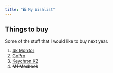 ```yaml
---
title: "🛍 My Wishlist"
---
```


## Things to buy

Some of the stuff that I would like to buy next year.

1. [4k Monitor](https://www.amazon.in/BenQ-31-5-80-01-Gaming-Monitor/dp/B07BBRLTRH/)
2. [GoPro](https://www.amazon.in/GoPro-Black-CHDHX-801-Action-Camera/dp/B07WSRXMS8/)
3. [Keychron K2](https://keychron.in/product/keychron-k2-v-2/)
4. ~~M1 Macbook~~
